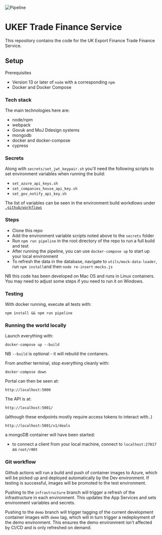 ![Pipeline](https://github.com/notbinary/dtfs2/workflows/Pipeline/badge.svg)

# UKEF Trade Finance Service

This repository contains the code for the UK Export Finance Trade Finance Service.

## Setup

Prerequisites

 * Version 13 or later of `node` with a corresponding `npm`
 * Docker and Docker Compose

### Tech stack

The main technologies here are:

 * node/npm
 * webpack
 * Govuk and MoJ Ddesign systems
 * mongodb
 * docker and docker-compose
 * cypress

### Secrets

Along with `secrets/set_jwt_keypair.sh` you'll need the following scripts to set environment variables when running the build:

 * `set_azure_api_keys.sh`
 * `set_companies_house_api_key.sh`
 * `set_gov_notify_api_key.sh`

The list of variables can be seen in the environment build workdlows under [`.github/workflows`](.github/workflows)

### Steps

 * Clone this repo
 * Add the environment variable scripts noted above to the `secrets` folder
 * Run `npm run pipeline` in the root directory of the repo to run a full build and test
 * After running the pipeline, you can use `docker-compose up` to start up your local environment
 * To refresh the data in the database, navigate to `utils/mock-data-loader`, run `npm install`and then `node re-insert-mocks.js`

NB this code has been developed on Mac OS and runs in Linux containers. You may need to adjust some steps if you need to run it on Windows.

### Testing

With docker running, execute all tests with:
```
npm install && npm run pipeline
```

### Running the world locally

Launch everything with:
```
docker-compose up --build
```

NB `--build` is optional - it will rebuild the contaners.

From another terminal, stop everything cleanly with:
```
docker-compose down
```

Portal can then be seen at:
```
http://localhost:5000
```

The API is at:
```
http://localhost:5001/
```
(although these endpoints mostly require access tokens to interact with..)
```
http://localhost:5001/v1/deals
```

a mongoDB container will have been started:
* to connect a client from your local machine, connect to `localhost:27017` as `root/r00t`


### Git workflow

Github actions will run a build and push of container images to Azure, which will be picked up and deployed automatically by the Dev environment. If testing is successful, images will be promoted to the test environment.

Pushing to the `infrastructure` branch will trigger a refresh of the infrastructure in each environment. This updates the App Services and sets environment variables and secrets.

Pushing to the `demo` branch will trigger tagging of the current development container images with `demo` tag, which will in turn trigger a redeployment of the demo environment. This ensures the demo environment isn't affected by CI/CD and is only refreshed on demand.


